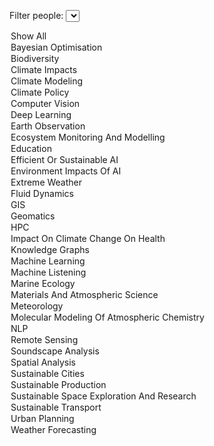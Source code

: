 <label for="tagFilter">Filter people:</label>
<select id="tagFilter">
<option value="all">Show All</option>
<option value="Bayesian Optimisation">Bayesian Optimisation</option>
<option value="Biodiversity">Biodiversity</option>
<option value="Climate Impacts">Climate Impacts</option>
<option value="Climate Modeling">Climate Modeling</option>
<option value="Climate Policy">Climate Policy</option>
<option value="Computer Vision">Computer Vision</option>
<option value="Deep Learning">Deep Learning</option>
<option value="Earth Observation">Earth Observation</option>
<option value="Ecosystem Monitoring And Modelling">Ecosystem Monitoring And Modelling</option>
<option value="Education">Education</option>
<option value="Efficient Or Sustainable AI">Efficient Or Sustainable AI</option>
<option value="Environment Impacts Of AI">Environment Impacts Of AI</option>
<option value="Extreme Weather">Extreme Weather</option>
<option value="Fluid Dynamics">Fluid Dynamics</option>
<option value="GIS">GIS</option>
<option value="Geomatics">Geomatics</option>
<option value="HPC">HPC</option>
<option value="Impact On Climate Change On Health">Impact On Climate Change On Health</option>
<option value="Knowledge Graphs">Knowledge Graphs</option>
<option value="Machine Learning">Machine Learning</option>
<option value="Machine Listening">Machine Listening</option>
<option value="Marine Ecology">Marine Ecology</option>
<option value="Materials And Atmospheric Science">Materials And Atmospheric Science</option>
<option value="Meteorology">Meteorology</option>
<option value="Molecular Modeling Of Atmospheric Chemistry">Molecular Modeling Of Atmospheric Chemistry</option>
<option value="NLP">NLP</option>
<option value="Remote Sensing">Remote Sensing</option>
<option value="Soundscape Analysis">Soundscape Analysis</option>
<option value="Spatial Analysis">Spatial Analysis</option>
<option value="Sustainable Cities">Sustainable Cities</option>
<option value="Sustainable Production">Sustainable Production</option>
<option value="Sustainable Space Exploration And Research">Sustainable Space Exploration And Research</option>
<option value="Sustainable Transport">Sustainable Transport</option>
<option value="Urban Planning">Urban Planning</option>
<option value="Weather Forecasting">Weather Forecasting</option></select>

<script>
        document.getElementById('tagFilter').addEventListener('change', function () {
            const selectedTag = this.value;
            document.querySelectorAll('.content').forEach(div => {
                const tags = div.getAttribute('data-tags').split(',');
                if (selectedTag === 'all' || tags.includes(selectedTag)) {
                    div.classList.remove('hidden');
                } else {
                    div.classList.add('hidden');
                }
            });
        });
</script>

